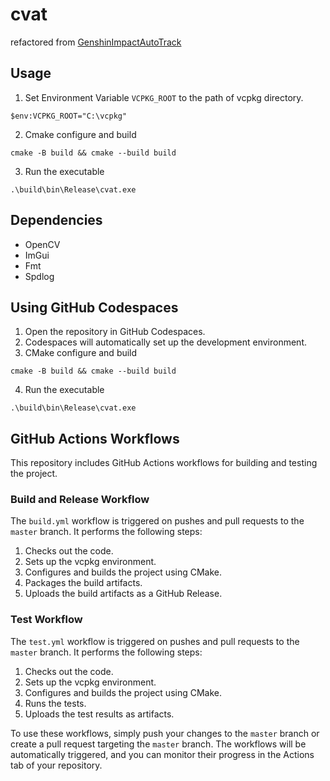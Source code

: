 # cvat

refactored from [GenshinImpactAutoTrack](https://github.com/GengGode/cvAutoTrack) 

## Usage

1. Set Environment Variable `VCPKG_ROOT` to the path of vcpkg directory.
```shell
$env:VCPKG_ROOT="C:\vcpkg"
```

2. Cmake configure and build
```shell
cmake -B build && cmake --build build
```

3. Run the executable
```shell
.\build\bin\Release\cvat.exe
```

## Dependencies

- OpenCV
- ImGui
- Fmt
- Spdlog

## Using GitHub Codespaces

1. Open the repository in GitHub Codespaces.
2. Codespaces will automatically set up the development environment.
3. CMake configure and build
```shell
cmake -B build && cmake --build build
```
4. Run the executable
```shell
.\build\bin\Release\cvat.exe
```

## GitHub Actions Workflows

This repository includes GitHub Actions workflows for building and testing the project.

### Build and Release Workflow

The `build.yml` workflow is triggered on pushes and pull requests to the `master` branch. It performs the following steps:

1. Checks out the code.
2. Sets up the vcpkg environment.
3. Configures and builds the project using CMake.
4. Packages the build artifacts.
5. Uploads the build artifacts as a GitHub Release.

### Test Workflow

The `test.yml` workflow is triggered on pushes and pull requests to the `master` branch. It performs the following steps:

1. Checks out the code.
2. Sets up the vcpkg environment.
3. Configures and builds the project using CMake.
4. Runs the tests.
5. Uploads the test results as artifacts.

To use these workflows, simply push your changes to the `master` branch or create a pull request targeting the `master` branch. The workflows will be automatically triggered, and you can monitor their progress in the Actions tab of your repository.
